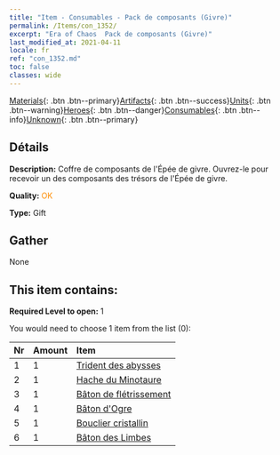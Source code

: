 ```yaml
---
title: "Item - Consumables - Pack de composants (Givre)"
permalink: /Items/con_1352/
excerpt: "Era of Chaos  Pack de composants (Givre)"
last_modified_at: 2021-04-11
locale: fr
ref: "con_1352.md"
toc: false
classes: wide
---
```

 [Materials](/fr/Items/){: .btn .btn--primary}[Artifacts](/fr/Items/Artifacts/){: .btn .btn--success}[Units](/fr/Items/Units/){: .btn .btn--warning}[Heroes](/fr/Items/Heroes/){: .btn .btn--danger}[Consumables](/fr/Items/Consumables/){: .btn .btn--info}[Unknown](/fr/Items/Unknown/){: .btn .btn--primary}

## Détails
 **Description:** Coffre de composants de l'Épée de givre. Ouvrez-le pour recevoir un des composants des trésors de l'Épée de givre.

 **Quality:** <span style="color: #FF8C00">OK</span>

 **Type:** Gift

## Gather

  None

## This item contains:

 **Required Level to open:** 1

 You would need to choose 1 item from the list (0):

  | Nr | Amount |     Item    |
  |:---|:-------|:------------|
  | 1 | 1 | [Trident des abysses](/fr/Items/art_160/) | 
  | 2 | 1 | [Hache du Minotaure](/fr/Items/art_161/) | 
  | 3 | 1 | [Bâton de flétrissement](/fr/Items/art_162/) | 
  | 4 | 1 | [Bâton d'Ogre](/fr/Items/art_163/) | 
  | 5 | 1 | [Bouclier cristallin](/fr/Items/art_164/) | 
  | 6 | 1 | [Bâton des Limbes](/fr/Items/art_165/) | 
